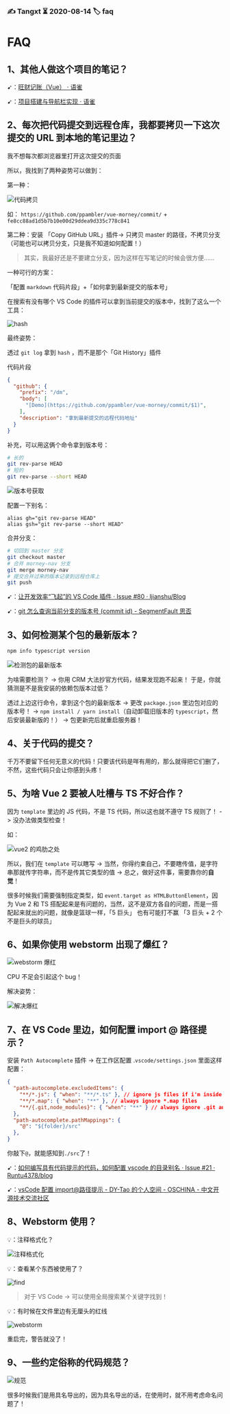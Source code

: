 ### ✍️ Tangxt ⏳ 2020-08-14 🏷️ faq

# FAQ

## 1、其他人做这个项目的笔记？

➹：[旺财记账（Vue） · 语雀](https://www.yuque.com/haixi-blred/vue)

➹：[项目搭建与导航栏实现 · 语雀](https://www.yuque.com/woozyzzz/ybz8i1/cq7i1d)

## 2、每次把代码提交到远程仓库，我都要拷贝一下这次提交的 URL 到本地的笔记里边？

我不想每次都浏览器里打开这次提交的页面

所以，我找到了两种姿势可以做到：

第一种：

![代码拷贝](assets/img/2020-08-17-17-59-14.png)

如： `https://github.com/ppambler/vue-morney/commit/` + `fe8cc88ad1d5b7b10e00d29ddea9d335c778c841`

第二种：安装 「Copy GitHub URL」插件-> 只拷贝 master 的路径，不拷贝分支（可能也可以拷贝分支，只是我不知道如何配置！）

> 其实，我最好还是不要建立分支，因为这样在写笔记的时候会很方便……

一种可行的方案：

「配置 `markdown` 代码片段」+「如何拿到最新提交的版本号」

在搜索有没有哪个 VS Code 的插件可以拿到当前提交的版本中，找到了这么一个工具：

![hash](assets/img/2020-08-17-20-08-47.png)

最终姿势：

透过 `git log` 拿到 `hash` ，而不是那个「Git History」插件

代码片段

``` json
{
  "github": {
    "prefix": "/dm",
    "body": [
      "[Demo](https://github.com/ppambler/vue-morney/commit/$1)",
    ],
    "description": "拿到最新提交的远程代码地址"
  }
}
```

补充，可以用这俩个命令拿到版本号：

``` bash
# 长的
git rev-parse HEAD
# 短的
git rev-parse --short HEAD
```

![版本号获取](assets/img/2020-08-19-15-18-35.png)

配置一下别名：

``` bashrc
alias gh="git rev-parse HEAD"
alias gsh="git rev-parse --short HEAD"
```

合并分支：

``` bash
# 切回到 master 分支
git checkout master
# 合并 morney-nav 分支
git merge morney-nav
# 提交合并过来的版本记录到远程仓库上
git push
```

➹：[让开发效率“飞起”的 VS Code 插件 · Issue #80 · ljianshu/Blog](https://github.com/ljianshu/Blog/issues/80)

➹：[git 怎么查询当前分支的版本号 (commit id) - SegmentFault 思否](https://segmentfault.com/q/1010000004913872)

## 3、如何检测某个包的最新版本？

``` bash
npm info typescript version
```

![检测包的最新版本](assets/img/2020-08-31-18-22-23.png)

为啥需要检测？ -> 你用 CRM 大法抄官方代码，结果发现跑不起来！ 于是，你就猜测是不是我安装的依赖包版本过低？

透过上边这行命令，拿到这个包的最新版本 -> 更改 `package.json` 里边包对应的版本号！ -> `npm install / yarn install`（自动卸载旧版本的 `typescript`，然后安装最新版的！） -> 包更新完后就重启服务器！

## 4、关于代码的提交？

千万不要留下任何无意义的代码！只要该代码是咩有用的，那么就得把它们删了，不然，这些代码只会让你感到头疼！

## 5、为啥 Vue 2 要被人吐槽与 TS 不好合作？

因为 `template` 里边的 JS 代码，不是 TS 代码，所以这也就不遵守 TS 规则了！ -> 没办法做类型检查！

如：

![vue2 的鸡肋之处](assets/img/2020-09-01-17-10-19.png)

所以，我们在 `template` 可以瞎写 -> 当然，你得约束自己，不要瞎传值，是字符串那就传字符串，而不是传其它类型的值 -> 总之，做好这件事，需要靠你的**自觉**！

很多时候我们需要强制指定类型，如 `event.target as HTMLButtonElement`，因为 Vue 2 和 TS 搭配起来是有问题的，当然，这不是双方各自的问题，而是一搭配起来就出的问题，就像是篮球一样，「5 巨头」 也有可能打不赢 「3 巨头 + 2 个不是巨头的球员」

## 6、如果你使用 webstorm 出现了爆红？

![webstorm 爆红](assets/img/2020-09-11-16-56-50.png)

CPU 不足会引起这个 bug！

解决姿势：

![解决爆红](assets/img/2020-09-11-17-00-55.png)

## 7、在 VS Code 里边，如何配置 import @ 路径提示？

安装 `Path Autocomplete` 插件 -> 在工作区配置 .`vscode/settings.json` 里面这样配置：

``` json
{
  "path-autocomplete.excludedItems": {
    "**/*.js": { "when": "**/*.ts" }, // ignore js files if i'm inside a ts file
    "**/*.map": { "when": "**" }, // always ignore *.map files
    "**/{.git,node_modules}": { "when": "**" } // always ignore .git and node_modules folders
  },
  "path-autocomplete.pathMappings": {
    "@": "${folder}/src"
  },
}
```

你敲下`@`，就能感知到`./src`了！

➹：[如何编写具有代码提示的代码，如何配置 vscode 的目录别名 · Issue #21 · Runtu4378/blog](https://github.com/Runtu4378/blog/issues/21)

➹：[vsCode 配置 import@路径提示 - DY-Tao 的个人空间 - OSCHINA - 中文开源技术交流社区](https://my.oschina.net/yuantao/blog/3156053)

## 8、Webstorm 使用？

💡：注释格式化？

![注释格式化](assets/img/2020-09-25-12-23-20.png)

💡：查看某个东西被使用了？

![find](assets/img/2020-09-29-16-56-39.png)

> 对于 VS Code -> 可以使用全局搜索某个关键字找到！

💡：有时候在文件里边有无厘头的红线

![webstorm](assets/img/2020-09-30-20-16-35.png)

重启完，警告就没了！

## 9、一些约定俗称的代码规范？

![规范](assets/img/2020-09-29-12-18-41.png)

很多时候我们是用具名导出的，因为具名导出的话，在使用时，就不用考虑命名问题了！